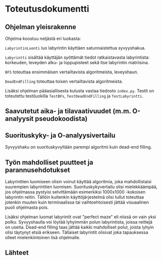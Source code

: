# Toteutusdokumentti

## Ohjelman yleisrakenne

Ohjelma koostuu neljästä eri luokasta:

`LabyrintinLuonti` luo labyrintin käyttäen satunnaistettua syvyyshakua.

`Labyrintti` sisältää käyttäjän syöttämät tiedot ratkaistavasta labyrintista: korkeuden, leveyden alku- ja loppupisteet sekä itse labyrintin matriisina.

`BFS` toteuttaa ensimmäisen vertailtavista algoritmeista, leveyshaun.

`DeadEndFilling` toteuttaa toisen vertailtavista algoritmeista.

Lisäksi ohjelman pääasiallisesta kulusta vastaa tiedosto `index.py`. Testit on toteutettu testiluokilla `TestBFs`, `TestDeadEndFilling` ja `TestLabyrintti`.

## Saavutetut aika- ja tilavaativuudet (m.m. O-analyysit pseudokoodista)

## Suorituskyky- ja O-analyysivertailu

Syvyyshaku on suorituskyvyltään parempi algoritmi kuin dead-end filling.

## Työn mahdolliset puutteet ja parannusehdotukset

Labyrinttien luomiseen olisin voinut käyttää algoritmia, joka mahdollistaisi suurempien labyrinttien luomisen. Suorituskykyvertailu olisi mielekkäämpää, jos ohjelmassa pystyisi selvittämään esimerkiksi 1000x1000 -kokoisen labyrintin reitin. Tällöin kuitenkin käyttöjärjestelmä olisi tullut toteuttaa jotenkin muuten kuin terminaalissa tai vaihtoehtoisesti jättää visuaalinen puoli ohjelmasta pois.

Lisäksi ohjelman luomat labyrintit ovat "perfect maze" eli niissä on vain yksi polku. Syvyyshaulla voi löytää lyhyimmän polun labyrintista, joissa reittejä on useita. Dead-end filling taas jättää kaikki mahdolliset polut, joista lyhyin olisi täytynyt etsiä erikseen. Tällaiset labyrintit olisivat joka tapauksessa olleet mielenkiintoinen lisä ohjelmalle.

## Lähteet
